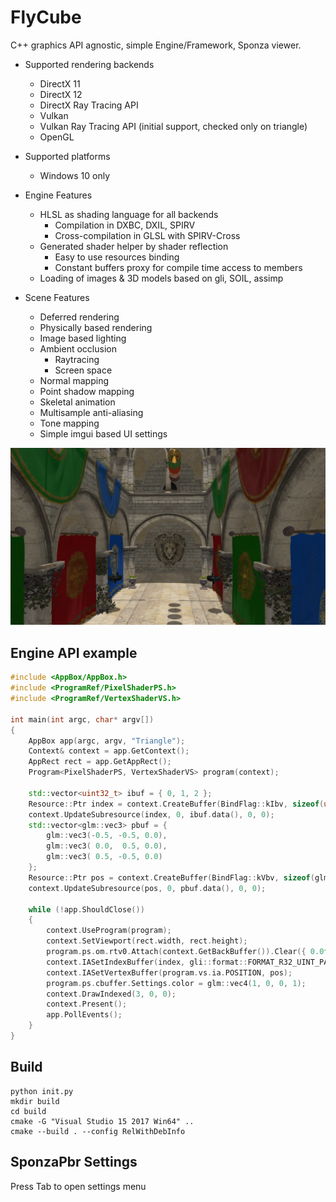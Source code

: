 # FlyCube

C++ graphics API agnostic, simple Engine/Framework, Sponza viewer.

* Supported rendering backends
  * DirectX 11
  * DirectX 12
  * DirectX Ray Tracing API
  * Vulkan
  * Vulkan Ray Tracing API (initial support, checked only on triangle)
  * OpenGL

* Supported platforms
  * Windows 10 only

* Engine Features
  * HLSL as shading language for all backends
    * Compilation in DXBC, DXIL, SPIRV
    * Cross-compilation in GLSL with SPIRV-Cross
  * Generated shader helper by shader reflection
    * Easy to use resources binding
    * Constant buffers proxy for compile time access to members
  * Loading of images & 3D models based on gli, SOIL, assimp

* Scene Features
  * Deferred rendering
  * Physically based rendering
  * Image based lighting
  * Ambient occlusion
    * Raytracing
    * Screen space
  * Normal mapping
  * Point shadow mapping
  * Skeletal animation
  * Multisample anti-aliasing
  * Tone mapping
  * Simple imgui based UI settings

![sponza.png](screenshots/sponza.png)

## Engine API example
```cpp
#include <AppBox/AppBox.h>
#include <ProgramRef/PixelShaderPS.h>
#include <ProgramRef/VertexShaderVS.h>

int main(int argc, char* argv[])
{
    AppBox app(argc, argv, "Triangle");
    Context& context = app.GetContext();
    AppRect rect = app.GetAppRect();
    Program<PixelShaderPS, VertexShaderVS> program(context);

    std::vector<uint32_t> ibuf = { 0, 1, 2 };
    Resource::Ptr index = context.CreateBuffer(BindFlag::kIbv, sizeof(uint32_t) * ibuf.size(), sizeof(uint32_t));
    context.UpdateSubresource(index, 0, ibuf.data(), 0, 0);
    std::vector<glm::vec3> pbuf = {
        glm::vec3(-0.5, -0.5, 0.0),
        glm::vec3( 0.0,  0.5, 0.0),
        glm::vec3( 0.5, -0.5, 0.0)
    };
    Resource::Ptr pos = context.CreateBuffer(BindFlag::kVbv, sizeof(glm::vec3) * pbuf.size(), sizeof(glm::vec3));
    context.UpdateSubresource(pos, 0, pbuf.data(), 0, 0);

    while (!app.ShouldClose())
    {
        context.UseProgram(program);
        context.SetViewport(rect.width, rect.height);
        program.ps.om.rtv0.Attach(context.GetBackBuffer()).Clear({ 0.0f, 0.2f, 0.4f, 1.0f });
        context.IASetIndexBuffer(index, gli::format::FORMAT_R32_UINT_PACK32);
        context.IASetVertexBuffer(program.vs.ia.POSITION, pos);
        program.ps.cbuffer.Settings.color = glm::vec4(1, 0, 0, 1);
        context.DrawIndexed(3, 0, 0);
        context.Present();
        app.PollEvents();
    }
}
```
## Build
```
python init.py
mkdir build
cd build
cmake -G "Visual Studio 15 2017 Win64" ..
cmake --build . --config RelWithDebInfo
```

## SponzaPbr Settings
Press Tab to open settings menu
